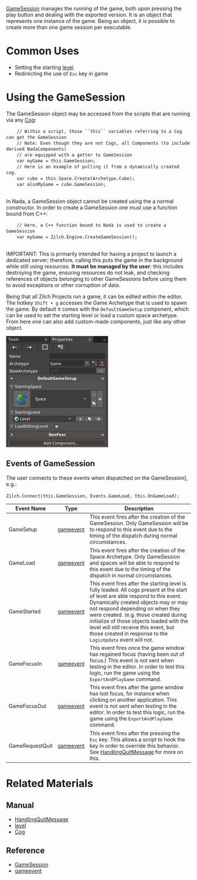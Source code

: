 [GameSession](../../../../code_reference/class_reference/gamesession.md) manages the running of the game, both upon pressing the play button and dealing with the exported version. It is an object that represents one instance of the game. Being an object, it is possible to create more than one game session per executable.

 # Common Uses
 - Setting the starting [level](../resources/level.md) 
 - Redirecting the use of `Esc` key in game 

 # Using the GameSession
The GameSession object may be accessed from the scripts that are running via any [ Cog](../cogs/gameobjectsconcept.md):

```
    // Within a script, those ``this`` variables referring to a Cog can get the GameSession
    // Note: Even though they are not Cogs, all Components (to include derived NadaComponents)
    // are equipped with a getter to GameSession
    var myGame = this.GameSession;
    // Here is an example of pulling it from a dynamically created cog.
    var cube = this.Space.Create(Archetype.Cube);
    var alsoMyGame = cube.GameSession;
    

```


In Nada, a GameSession object cannot be created using the a normal constructor. In order to create a GameSession one must use a function bound from C++:

```
    // Here, a C++ function bound to Nada is used to create a GameSession
    var myGame = Zilch.Engine.CreateGameSession();
    

```


IMPORTANT:
  This is primarily intended for having a project to launch a dedicated server; therefore, calling this puts the game in the background while still using resources. **It must be managed by the user**: this includes destroying the game, ensuring resources do not leak, and checking references of objects belonging to other GameSessions before using them to avoid exceptions or other corruption of data.


Being that all Zilch Projects run a game, it can be edited within the editor. The hotkey `Shift + g` accesses the Game Archetype that is used to spawn the game. By default it comes with the `DefaultGameSetup` component, which can be used to set the starting level or load a custom space archetype. From here one can also add custom-made components, just like any other object.



![image](https://raw.githubusercontent.com/ZilchEngine/ZilchFiles/master/doc_files/90536.png)


 ## Events of GameSession
The user connects to these events when dispatched on the GameSession], e.g.:

`Zilch.Connect(this.GameSession, Events.GameLoad, this.OnGameLoad);`

| Event Name       |          Type         | Description                                                                       |
|------------------|-----------------------|-----------------------------------------------------------------------------------|
| GameSetup        | [gameevent](../../../../code_reference/class_reference/gameevent.md) | This event fires after the creation of the GameSession. Only GameSession will be to respond to this event due to the timing of the dispatch during normal circumstances. |
| GameLoad         | [gameevent](../../../../code_reference/class_reference/gameevent.md) | This event fires after the creation of the Space Archetype. Only GameSession and spaces will be able to respond to this event due to the timing of the dispatch in normal circumstances. |
| GameStarted      | [gameevent](../../../../code_reference/class_reference/gameevent.md) | This event fires after the starting level is fully loaded. All cogs present at the start of level are able respond to this event. Dynamically created objects may or may not respond depending on when they were created. (e.g. those created during initialize of those objects loaded with the level will still receive this event, but those created in response to the `LogicUpdate` event will not. |
| GameFocusIn      | [gameevent](../../../../code_reference/class_reference/gameevent.md) | This event fires once the game window has regained focus (having been out of focus.) This event is not sent when testing in the editor. In order to test this logic, run the game using the `ExportAndPlayGame` command. |
| GameFocusOut     | [gameevent](../../../../code_reference/class_reference/gameevent.md) | This event fires after the game window has lost focus, for instance when clicking on another application. This event is not sent when testing in the editor. In order to test this logic, run the game using the `ExportAndPlayGame` command. |
| GameRequestQuit  | [gameevent](../../../../code_reference/class_reference/gameevent.md) | This event fires after the pressing the `Esc` key. This allows a script to hook the key in order to override this behavior. See [HandlingQuitMessage](../../gameplay/handlingquitmessage.md) for more on this. |


 # Related Materials
 ## Manual
- [HandlingQuitMessage](../../gameplay/handlingquitmessage.md)
- [level](../resources/level.md) 
- [ Cog](../cogs/gameobjectsconcept.md)

 ## Reference
- [GameSession](../../../../code_reference/class_reference/gamesession.md)
- [gameevent](../../../code_reference/class_reference/gameevent.md)

 

 